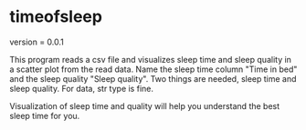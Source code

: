 # timeofsleep

version = 0.0.1

This program reads a csv file and visualizes sleep time and sleep quality in a scatter plot from the read data.
Name the sleep time column "Time in bed" and the sleep quality "Sleep quality".
Two things are needed, sleep time and sleep quality.
For data, str type is fine.

Visualization of sleep time and quality will help you understand the best sleep time for you.
